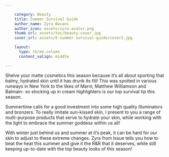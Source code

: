 ```yaml
---

    category: Beauty
    title: Summer Survival Guide
    author_name: Zyra Bacani
    author_icon: assets/zyra-avatar.png
    thumb_url: assets/toc/beauty-cover.jpg
    cover_url: assets/6-summer-survival-guide/cover2.jpg

    layout:
      type: three-column
      content_valign: middle

---
```


Shelve your matte cosmetics this season because it’s all about sporting that balmy, hydrated skin until it has drunk its fill! This was spotted in various runways in New York to the likes of Marni, Matthew Williamson and Balmain- so stocking up in cream highlighters is our top survival tip this season.

Summertime calls for a good investment into some high quality illuminators and bronzers. To really imitate sun-kissed skin,  I present to you a range of multi-purpose products that serve to hydrate your skin, while working with the light to embrace the summer goddess within us all!

With winter just behind us and summer at it’s peak, it can be hard for our skin to adjust to these extreme changes. Zyra from Issue tells you how to beat the heat this summer and give it the R&R that it deserves, while still keeping up-to-date with the top beauty looks of this season!
